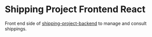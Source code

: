 # Shipping Project Frontend React
Front end side of [shipping-project-backend](https://github.com/MHPotrich/shipping-project-backend) to manage and consult shippings.
